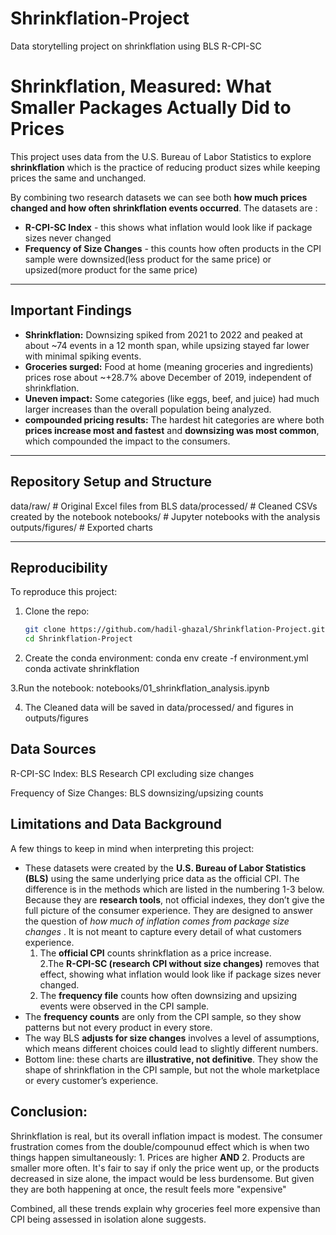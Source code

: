 # Shrinkflation-Project
Data storytelling project on shrinkflation using BLS R-CPI-SC
# Shrinkflation, Measured: What Smaller Packages Actually Did to Prices

This project uses data from the U.S. Bureau of Labor Statistics to explore **shrinkflation** which is the practice of reducing product sizes while keeping prices the same and unchanged.

By combining two research datasets we can see both **how much prices changed and how often shrinkflation events occurred**. The datasets are :  
- **R-CPI-SC Index** - this shows what inflation would look like if package sizes never changed  
- **Frequency of Size Changes** - this counts how often products in the CPI sample were downsized(less product for the same price) or upsized(more product for the same price) 



---

## Important Findings
- **Shrinkflation:** Downsizing spiked from 2021 to 2022 and peaked at about ~74 events in a 12 month span, while upsizing stayed far lower with minimal spiking events.  
- **Groceries surged:** Food at home (meaning groceries and ingredients) prices rose about ~+28.7% above December of 2019, independent of  shrinkflation.  
- **Uneven impact:** Some categories (like eggs, beef, and juice) had much larger increases than the overall population being analyzed.  
- **compounded pricing results:** The hardest hit categories are where both **prices increase most and fastest** and **downsizing was most common**, which compounded the impact to the consumers.  

---

## Repository Setup and Structure

data/raw/ # Original Excel files from BLS
data/processed/ # Cleaned CSVs created by the notebook
notebooks/ # Jupyter notebooks with the analysis
outputs/figures/ # Exported charts 


---

## Reproducibility
To reproduce this project:

1. Clone the repo:
   ```bash
   git clone https://github.com/hadil-ghazal/Shrinkflation-Project.git
   cd Shrinkflation-Project

2. Create the conda environment:
conda env create -f environment.yml
conda activate shrinkflation

3.Run the notebook:
notebooks/01_shrinkflation_analysis.ipynb

4. The Cleaned data will be saved in data/processed/ and figures in outputs/figures


 ## Data Sources

R-CPI-SC Index: BLS Research CPI excluding size changes

Frequency of Size Changes: BLS downsizing/upsizing counts

## Limitations and Data Background

A few things to keep in mind when interpreting this project:  

- These datasets were created by the **U.S. Bureau of Labor Statistics (BLS)** using the same underlying price data as the official CPI. The difference is in the methods which are listed in the numbering 1-3 below. Because they are **research tools**, not official indexes, they don’t give the full picture of the consumer experience. They are designed to answer the question of *how much of inflation comes from package size changes* . It is not meant to capture every detail of what customers experience. 
  1. The **official CPI** counts shrinkflation as a price increase.  
  2.The **R-CPI-SC (research CPI without size changes)** removes that effect, showing what inflation would look like if package sizes never changed.  
  3. The **frequency file** counts how often downsizing and upsizing events were observed in the CPI sample.  
- The **frequency counts** are only from the CPI sample, so they show patterns but not every product in every store.  
- The way BLS **adjusts for size changes** involves a level of assumptions, which means different choices could lead to slightly different numbers.  
- Bottom line: these charts are **illustrative, not definitive**. They show the shape of shrinkflation in the CPI sample, but not the whole marketplace or every customer’s experience.



## Conclusion:

Shrinkflation is real, but its overall inflation impact is modest.
The consumer frustration comes from the double/compounud effect which is when two things happen simultaneously: 1. Prices are higher **AND** 2. Products are smaller more often. It's fair to say if only the price went up, or the products decreased in size alone, the impact would be less burdensome. But given they are both happening at once, the result feels more "expensive"

Combined, all these trends explain why groceries feel more expensive than CPI being assessed in isolation alone suggests.
